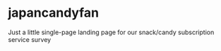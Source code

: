 japancandyfan
=============

Just a little single-page landing page for our snack/candy subscription service survey
